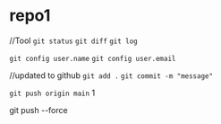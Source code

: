 # repo1

//Tool
`git status`
`git diff`
`git log`

`git config user.name`
`git config user.email`

//updated to github
`git add .`
`git commit -m "message"`

`git push origin main`
1

git push --force
